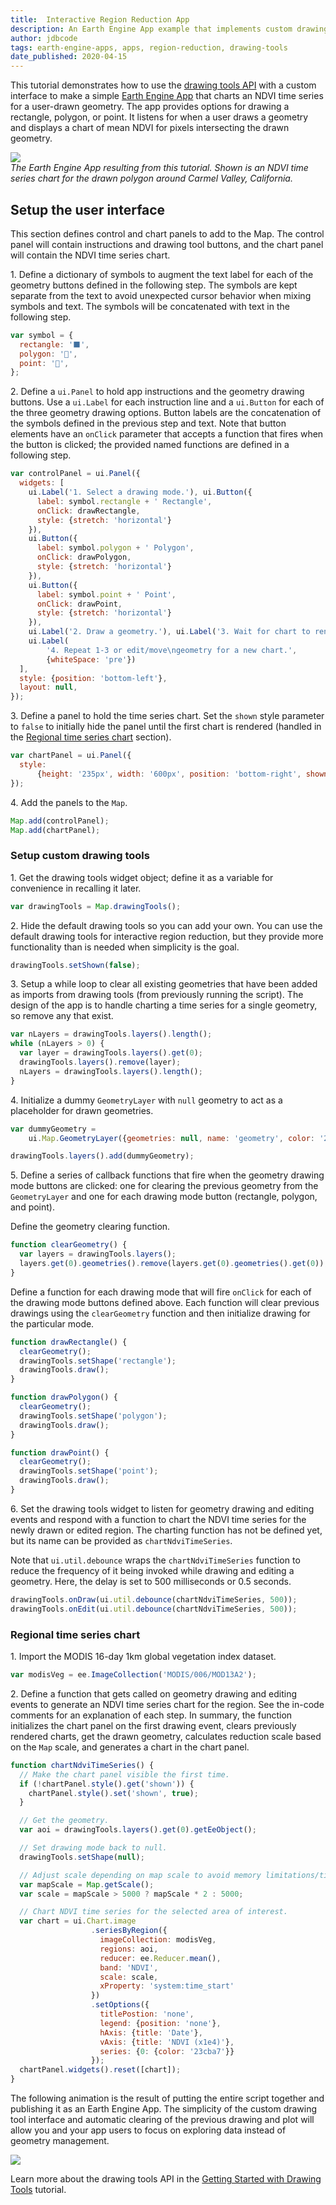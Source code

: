 ```yaml
---
title:  Interactive Region Reduction App
description: An Earth Engine App example that implements custom drawing tools to simplify interactive regional time series charting.
author: jdbcode
tags: earth-engine-apps, apps, region-reduction, drawing-tools
date_published: 2020-04-15
---
```

<!--
Copyright 2020 The Google Earth Engine Community Authors

Licensed under the Apache License, Version 2.0 (the "License");
you may not use this file except in compliance with the License.
You may obtain a copy of the License at

https://www.apache.org/licenses/LICENSE-2.0

Unless required by applicable law or agreed to in writing, software
distributed under the License is distributed on an "AS IS" BASIS,
WITHOUT WARRANTIES OR CONDITIONS OF ANY KIND, either express or implied.
See the License for the specific language governing permissions and
limitations under the License.
-->

This tutorial demonstrates how to use the [drawing tools
API](https://developers.google.com/earth-engine/ui_widgets#ui.map.drawingtools)
with a custom interface to make a simple [Earth Engine
App](https://developers.google.com/earth-engine/apps) that charts an NDVI
time series for a user-drawn geometry. The app provides options for drawing a
rectangle, polygon, or point. It listens for when a user draws a geometry and
displays a chart of mean NDVI for pixels intersecting the drawn geometry.

![](app-img.jpg)<br>
_The Earth Engine App resulting from this
tutorial. Shown is an NDVI time series chart for the drawn polygon around
Carmel Valley, California._

## Setup the user interface

This section defines control and chart panels to add to the Map. The control
panel will contain instructions and drawing tool buttons, and the chart panel
will contain the NDVI time series chart.

1\. Define a dictionary of symbols to augment the text label for each of the
geometry buttons defined in the following step. The symbols are kept separate
from the text to avoid unexpected cursor behavior when mixing symbols and
text. The symbols will be concatenated with text in the following step.

```js
var symbol = {
  rectangle: '⬛',
  polygon: '🔺',
  point: '📍',
};
```

2\. Define a `ui.Panel` to hold app instructions and the geometry drawing
buttons. Use a `ui.Label` for each instruction line and a `ui.Button` for
each of the three geometry drawing options. Button labels are the
concatenation of the symbols defined in the previous step and text. Note that
button elements have an `onClick` parameter that accepts a function that
fires when the button is clicked; the provided named functions are defined in
a following step.

```js
var controlPanel = ui.Panel({
  widgets: [
    ui.Label('1. Select a drawing mode.'), ui.Button({
      label: symbol.rectangle + ' Rectangle',
      onClick: drawRectangle,
      style: {stretch: 'horizontal'}
    }),
    ui.Button({
      label: symbol.polygon + ' Polygon',
      onClick: drawPolygon,
      style: {stretch: 'horizontal'}
    }),
    ui.Button({
      label: symbol.point + ' Point',
      onClick: drawPoint,
      style: {stretch: 'horizontal'}
    }),
    ui.Label('2. Draw a geometry.'), ui.Label('3. Wait for chart to render.'),
    ui.Label(
        '4. Repeat 1-3 or edit/move\ngeometry for a new chart.',
        {whiteSpace: 'pre'})
  ],
  style: {position: 'bottom-left'},
  layout: null,
});
```

3\. Define a panel to hold the time series chart. Set the `shown` style
parameter to `false` to initially hide the panel until the first chart is
rendered (handled in the
[Regional time series chart](#Regional-time-series-chart) section).

```js
var chartPanel = ui.Panel({
  style:
      {height: '235px', width: '600px', position: 'bottom-right', shown: false}
});
```

4\. Add the panels to the `Map`.

```js
Map.add(controlPanel);
Map.add(chartPanel);
```

### Setup custom drawing tools

1\. Get the drawing tools widget object; define it as a variable for
convenience in recalling it later.

```js
var drawingTools = Map.drawingTools();
```

2\. Hide the default drawing tools so you can add your own. You can use the
default drawing tools for interactive region reduction, but they provide more
functionality than is needed when simplicity is the goal.

```js
drawingTools.setShown(false);
```

3\. Setup a while loop to clear all existing geometries that have been added
as imports from drawing tools (from previously running the script). The
design of the app is to handle charting a time series for a single geometry,
so remove any that exist.

```js
var nLayers = drawingTools.layers().length();
while (nLayers > 0) {
  var layer = drawingTools.layers().get(0);
  drawingTools.layers().remove(layer);
  nLayers = drawingTools.layers().length();
}
```

4\. Initialize a dummy `GeometryLayer` with `null` geometry to act as a
placeholder for drawn geometries.

```js
var dummyGeometry =
    ui.Map.GeometryLayer({geometries: null, name: 'geometry', color: '23cba7'});

drawingTools.layers().add(dummyGeometry);
```

5\. Define a series of callback functions that fire when the geometry drawing
mode buttons are clicked: one for clearing the previous geometry from the
`GeometryLayer` and one for each drawing mode button
(rectangle, polygon, and point).

Define the geometry clearing function.

```js
function clearGeometry() {
  var layers = drawingTools.layers();
  layers.get(0).geometries().remove(layers.get(0).geometries().get(0));
}
```

Define a function for each drawing mode that will fire `onClick` for each of
the drawing mode buttons defined above. Each function will clear previous
drawings using the `clearGeometry` function and then initialize drawing for
the particular mode.

```js
function drawRectangle() {
  clearGeometry();
  drawingTools.setShape('rectangle');
  drawingTools.draw();
}

function drawPolygon() {
  clearGeometry();
  drawingTools.setShape('polygon');
  drawingTools.draw();
}

function drawPoint() {
  clearGeometry();
  drawingTools.setShape('point');
  drawingTools.draw();
}
```

6\. Set the drawing tools widget to listen for geometry drawing and editing
events and respond with a function to chart the NDVI time series for the
newly drawn or edited region. The charting function has not
be defined yet, but its name can be provided as `chartNdviTimeSeries`.

Note that `ui.util.debounce` wraps the `chartNdviTimeSeries` function to
reduce the frequency of it being invoked while drawing and editing a
geometry. Here, the delay is set to 500 milliseconds or 0.5 seconds.

```js
drawingTools.onDraw(ui.util.debounce(chartNdviTimeSeries, 500));
drawingTools.onEdit(ui.util.debounce(chartNdviTimeSeries, 500));
```

### Regional time series chart

1\. Import the MODIS 16-day 1km global vegetation index dataset.

```js
var modisVeg = ee.ImageCollection('MODIS/006/MOD13A2');
```

2\. Define a function that gets called on geometry drawing and editing events
to generate an NDVI time series chart for the region. See the in-code comments
for an explanation of each step. In summary, the function initializes the
chart panel on the first drawing event, clears previously rendered charts, get
the drawn geometry, calculates reduction scale based on the `Map` scale, and
generates a chart in the chart panel.

```js
function chartNdviTimeSeries() {
  // Make the chart panel visible the first time.
  if (!chartPanel.style().get('shown')) {
    chartPanel.style().set('shown', true);
  }

  // Get the geometry.
  var aoi = drawingTools.layers().get(0).getEeObject();

  // Set drawing mode back to null.
  drawingTools.setShape(null);

  // Adjust scale depending on map scale to avoid memory limitations/timeouts.
  var mapScale = Map.getScale();
  var scale = mapScale > 5000 ? mapScale * 2 : 5000;

  // Chart NDVI time series for the selected area of interest.
  var chart = ui.Chart.image
                  .seriesByRegion({
                    imageCollection: modisVeg,
                    regions: aoi,
                    reducer: ee.Reducer.mean(),
                    band: 'NDVI',
                    scale: scale,
                    xProperty: 'system:time_start'
                  })
                  .setOptions({
                    titlePostion: 'none',
                    legend: {position: 'none'},
                    hAxis: {title: 'Date'},
                    vAxis: {title: 'NDVI (x1e4)'},
                    series: {0: {color: '23cba7'}}
                  });
  chartPanel.widgets().reset([chart]);
}
```

The following animation is the result of putting the entire script together and
publishing it as an Earth Engine App. The simplicity of the custom drawing
tool interface and automatic clearing of the previous drawing and
plot will allow you and your app users to focus on exploring data instead of
geometry management.

![](app-animation.gif)

Learn more about the drawing tools API in the
[Getting Started with Drawing Tools](https://developers.google.com/earth-engine/tutorials/community/drawing-tools)
tutorial.
